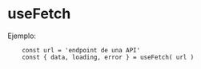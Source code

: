 # useFetch


Ejemplo:
```
    const url = 'endpoint de una API'
    const { data, loading, error } = useFetch( url )
```